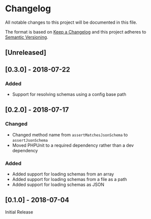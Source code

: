 # Changelog
All notable changes to this project will be documented in this file.

The format is based on [Keep a Changelog](http://keepachangelog.com/en/1.0.0/) and this project adheres to [Semantic Versioning](http://semver.org/spec/v2.0.0.html).

## [Unreleased]

## [0.3.0] - 2018-07-22
### Added
* Support for resolving schemas using a config base path

## [0.2.0] - 2018-07-17
### Changed
* Changed method name from `assertMatchesJsonSchema` to `assertJsonSchema`
* Moved PHPUnit to a required dependency rather than a dev dependency

### Added
* Added support for loading schemas from an array
* Added support for loading schemas from a file as a path
* Added support for loading schemas as JSON

## [0.1.0] - 2018-07-04
Initial Release
